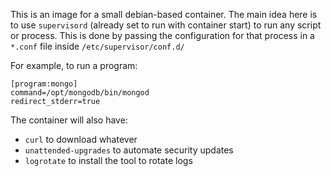 This is an image for a small debian-based container. The main idea here is to use `supervisord` (already
set to run with container start) to run any script or process. This is done by passing
the configuration for that process in a `*.conf` file inside `/etc/supervisor/conf.d/`

For example, to run a program:
```
[program:mongo]
command=/opt/mongodb/bin/mongod
redirect_stderr=true
```

The container will also have:
- `curl` to download whatever
- `unattended-upgrades` to automate security updates
- `logrotate` to install the tool to rotate logs

